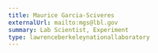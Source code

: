 ```yaml
---
title: Maurice Garcia-Sciveres
externalUrl: mailto:mgs@lbl.gov
summary: Lab Scientist, Experiment
type: lawrenceberkeleynationallaboratory
---
```

